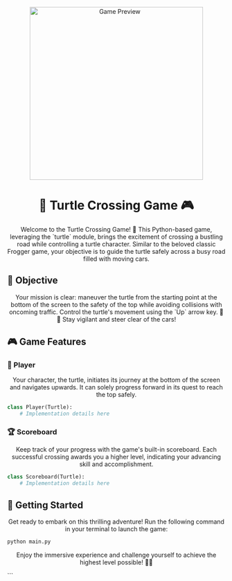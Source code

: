 <!-- Banner Image -->
<p align="center">
  <img src="https://i.imgur.com/kGGEK9R.png" alt="Game Preview" width="400px">
</p>

<!-- Title -->
<h1 align="center">🐢 Turtle Crossing Game 🎮</h1>

<!-- Introduction -->
<p align="center">
  Welcome to the Turtle Crossing Game! 🌟 This Python-based game, leveraging the `turtle` module, brings the excitement of crossing a bustling road while controlling a turtle character. Similar to the beloved classic Frogger game, your objective is to guide the turtle safely across a busy road filled with moving cars.
</p>

<!-- Objective Section -->
## 🎯 Objective

<p align="center">
  Your mission is clear: maneuver the turtle from the starting point at the bottom of the screen to the safety of the top while avoiding collisions with oncoming traffic. Control the turtle's movement using the `Up` arrow key. 🐢🚗 Stay vigilant and steer clear of the cars!
</p>

<!-- Game Features Section -->
## 🎮 Game Features

### 🐢 Player

<p align="center">
  Your character, the turtle, initiates its journey at the bottom of the screen and navigates upwards. It can solely progress forward in its quest to reach the top safely.
</p>

```python
class Player(Turtle):
	# Implementation details here
```

### 🏆 Scoreboard

<p align="center">
  Keep track of your progress with the game's built-in scoreboard. Each successful crossing awards you a higher level, indicating your advancing skill and accomplishment.
</p>

```python
class Scoreboard(Turtle):
	# Implementation details here
```

<!-- Getting Started Section -->
## 🚀 Getting Started

<p align="center">
  Get ready to embark on this thrilling adventure! Run the following command in your terminal to launch the game:
</p>

```bash
python main.py
```

<p align="center">
  Enjoy the immersive experience and challenge yourself to achieve the highest level possible! 🌟🏅
</p>
```
